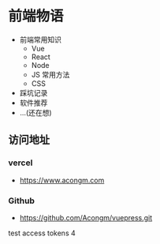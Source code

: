 # 前端物语

- 前端常用知识
  - Vue
  - React
  - Node
  - JS 常用方法
  - CSS
- 踩坑记录
- 软件推荐
- ...(还在想)

## 访问地址

### vercel

- <https://www.acongm.com>

### Github

- <https://github.com/Acongm/vuepress.git>

test access tokens 4

